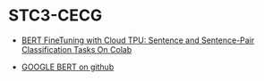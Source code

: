 # STC3-CECG

* [BERT FineTuning with Cloud TPU: Sentence and Sentence-Pair Classification Tasks On Colab](https://colab.research.google.com/github/tensorflow/tpu/blob/master/tools/colab/bert_finetuning_with_cloud_tpus.ipynb#scrollTo=5U_c8s2AvhgL)

* [GOOGLE BERT on github](https://github.com/google-research/bert)
